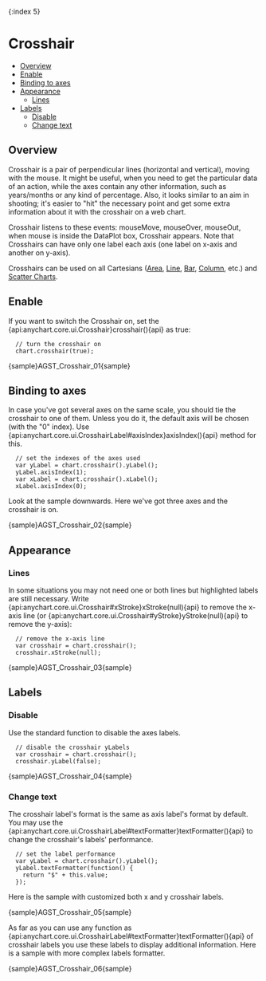 {:index 5}
# Crosshair

* [Overview](#overview)
* [Enable](#enable)
* [Binding to axes](#binding_to_axes)
* [Appearance](#appearance)
   * [Lines](#lines)
* [Labels](#labels)
   * [Disable](#disable)
   * [Change text](#change_text)

## Overview

Crosshair is a pair of perpendicular lines (horizontal and vertical), moving with the mouse. It might be useful, when you need to get the particular data of an action, while the axes contain any other information, such as years/months or any kind of percentage. Also, it looks similar to an aim in shooting; it's easier to "hit" the necessary point and get some extra information about it with the crosshair on a web chart.
  
  
Crosshair listens to these events: mouseMove, mouseOver, mouseOut, when mouse is inside the DataPlot box, Crosshair appears. Note that Crosshairs can have only one label each axis (one label on x-axis and another on y-axis).

Crosshairs can be used on all Cartesians ([Area](../Basic_Charts_Types/Area_Chart), [Line](../Basic_Charts_Types/Line-Spline-StepLine_Charts), [Bar](../Basic_Charts_Types/Bar_Chart), [Column](../Basic_Charts_Types/Column_Chart), etc.) and [Scatter Charts](../Basic_Charts_Types/Scatter_Chart).
 
## Enable           
 
If you want to switch the Crosshair on, set the {api:anychart.core.ui.Crosshair}crosshair(){api} as true:

```
  // turn the crosshair on
  chart.crosshair(true);
```
{sample}AGST\_Crosshair\_01{sample}

## Binding to axes

In case you've got several axes on the same scale, you should tie the crosshair to one of them. Unless you do it, the default axis will be chosen (with the "0" index). Use {api:anychart.core.ui.CrosshairLabel#axisIndex}axisIndex(){api} method for this.

```
  // set the indexes of the axes used
  var yLabel = chart.crosshair().yLabel();
  yLabel.axisIndex(1);
  var xLabel = chart.crosshair().xLabel();
  xLabel.axisIndex(0);
```
Look at the sample downwards. Here we've got three axes and the crosshair is on.

{sample}AGST\_Crosshair\_02{sample}

## Appearance

### Lines

In some situations you may not need one or both lines but highlighted labels are still necessary. Write {api:anychart.core.ui.Crosshair#xStroke}xStroke(null){api} to remove the x-axis line (or {api:anychart.core.ui.Crosshair#yStroke}yStroke(null){api} to remove the y-axis):

```
  // remove the x-axis line
  var crosshair = chart.crosshair();
  crosshair.xStroke(null); 
```
{sample}AGST\_Crosshair\_03{sample}

## Labels

### Disable

Use the standard function to disable the axes labels.

```
  // disable the crosshair yLabels
  var crosshair = chart.crosshair();
  crosshair.yLabel(false);
```
{sample}AGST\_Crosshair\_04{sample}

### Change text

The crosshair label's format is the same as axis label's format by default. You may use the {api:anychart.core.ui.CrosshairLabel#textFormatter}textFormatter(){api} to change the crosshair's labels' performance. 

```
  // set the label performance
  var yLabel = chart.crosshair().yLabel();
  yLabel.textFormatter(function() {
    return "$" + this.value;
  });
```

Here is the sample with customized both x and y crosshair labels.

{sample}AGST\_Crosshair\_05{sample}

As far as you can use any function as {api:anychart.core.ui.CrosshairLabel#textFormatter}textFormatter(){api} of crosshair labels you use these labels to display additional information. Here is a sample with more complex labels formatter.

{sample}AGST\_Crosshair\_06{sample}